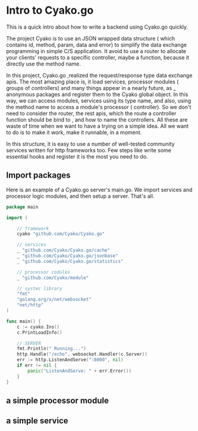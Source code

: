 # Intro to Cyako.go
This is a quick intro about how to write a backend using Cyako.go quickly.

The project Cyako is to use an JSON wrapped data structure ( which contains id, method, param, data and error) to simplify the data exchange programming in simple C/S application. It avoid to use a router to allocate your clients' requests to a specific controller, maybe a function,  because it directly use the method name. 

In this project, Cyako.go ,realized the request/response type data exchange apis. The most amazing place is, it load services, processor modules ( groups of controllers) and many things appear in a nearly future, as _ anonymous packages and register them to the Cyako global object. In this way, we can access modules, services using its type name, and also, using the method name to access a module's processor ( controller). So we don't need to consider the router, the rest apis, which the route a controller function should be bind to , and how to name the controllers. All these are waste of time when we want to have a trying on a simple idea. All we want to do is to make it work, make it runnable, in a moment.

In this structure, it is easy to use a number of well-tested community services written for http frameworks too. Few steps like write some essential hooks and register it is the most you need to do.

## Import packages

Here is an example of a Cyako.go server's main.go. We import services and processor logic modules, and then setup a server. That's all.

```go
package main

import (

	// framework
	cyako "github.com/Cyako/Cyako.go"

	// services
	_ "github.com/Cyako/Cyako.go/cache"
	_ "github.com/Cyako/Cyako.go/jsonbase"
	_ "github.com/Cyako/Cyako.go/statistics"

	// processor codules
	_ "github.com/Cyako/module"

	// systec library
	"fmt"
	"golang.org/x/net/websocket"
	"net/http"
)

func main() {
	c := cyako.Ins()
	c.PrintLoadInfo()

	// SERVER
	fmt.Println(" Running...")
	http.Handle("/echo", websocket.Handler(c.Server))
	err := http.ListenAndServe(":8000", nil)
	if err != nil {
		panic("ListenAndServe: " + err.Error())
	}
}

```



## a simple processor module

## a simple service

